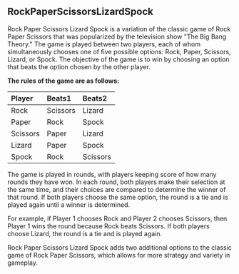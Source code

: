 ## RockPaperScissorsLizardSpock

Rock Paper Scissors Lizard Spock is a variation of the classic game of Rock Paper Scissors that was popularized by the television show "The Big Bang Theory." The game is played between two players, each of whom simultaneously chooses one of five possible options: Rock, Paper, Scissors, Lizard, or Spock. The objective of the game is to win by choosing an option that beats the option chosen by the other player.

**The rules of the game are as follows:**

| Player   | Beats1   | Beats2   |
| :------- | :------- | :------- |
| Rock     | Scissors | Lizard   |
| Paper    | Rock     | Spock    |
| Scissors | Paper    | Lizard   |
| Lizard   | Paper    | Spock    |
| Spock    | Rock     | Scissors |

The game is played in rounds, with players keeping score of how many rounds they have won. In each round, both players make their selection at the same time, and their choices are compared to determine the winner of that round. If both players choose the same option, the round is a tie and is played again until a winner is determined.

For example, if Player 1 chooses Rock and Player 2 chooses Scissors, then Player 1 wins the round because Rock beats Scissors. If both players choose Lizard, the round is a tie and is played again.

Rock Paper Scissors Lizard Spock adds two additional options to the classic game of Rock Paper Scissors, which allows for more strategy and variety in gameplay.
